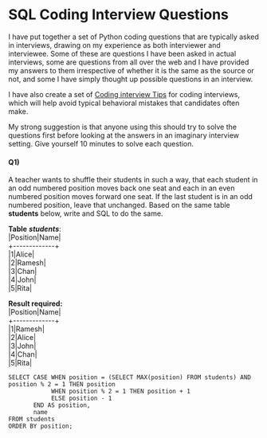 # SQL Coding Interview Questions

I have put together a set of Python coding questions that are typically asked in interviews, drawing on my experience as both interviewer and interviewee. Some of these are questions I have been asked in actual interviews, some are questions from all over the web and I have provided my answers to them irrespective of whether it is the same as the source or not, and some I have simply thought up possible questions in an interview.

I have also create a set of [Coding interview Tips](https://github.com/arindamsinha12/interview_questions/blob/main/coding_interview_tips.md) for coding interviews, which will help avoid typical behavioral mistakes that candidates often make.

My strong suggestion is that anyone using this should try to solve the questions first before looking at the answers in an imaginary interview setting. Give yourself 10 minutes to solve each question.

#### Q1)

A teacher wants to shuffle their students in such a way, that each student in an odd numbered position moves back one seat and each in an even numbered position moves forward one seat. If the last student is in an odd numbered position, leave that unchanged. Based on the same table **students** below, write and SQL to do the same.

**Table** ***students***:  
|Position|Name|  
+-------------+  
|1|Alice|  
|2|Ramesh|  
|3|Chan|  
|4|John|  
|5|Rita|  

**Result required:**  
|Position|Name|  
+-------------+  
|1|Ramesh|  
|2|Alice|  
|3|John|  
|4|Chan|  
|5|Rita|  

```
SELECT CASE WHEN position = (SELECT MAX(position) FROM students) AND position % 2 = 1 THEN position
            WHEN position % 2 = 1 THEN position + 1
            ELSE position - 1
       END AS position,
       name
FROM students
ORDER BY position;
```
